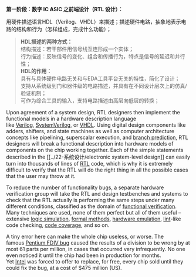 


**第一阶段：数字 IC ASIC 之前端设计（RTL 设计）：**

用硬件描述语言HDL（Verilog、VHDL）来描述；描述硬件电路，抽象地表示电路的结构和行为（怎样组成，完成什么功能）；

> **HDL描述的两种方式：**  
> 结构描述：若干部件用信号线互连形成一个实体；  
> 行为描述：反映信号的变化、组合和传播行为，特点是信号的延迟和并行性；  
> **HDL的作用：**  
> 具有与具体硬件电路无关和与EDA工具平台无关的特性，简化了设计；  
> 支持从系统级到门和器件级的电路描述，并具有在不同设计层次上的仿真/验证机制；  
> 可作为综合工具的输入，支持电路描述由高层向低层的转换；



Upon agreement of a system design, RTL designers then implement the functional models in a hardware description language like [Verilog]( https://en.wikipedia.org/wiki/Verilog "Verilog"), [SystemVerilog]( https://en.wikipedia.org/wiki/SystemVerilog "SystemVerilog"), or [VHDL]( https://en.wikipedia.org/wiki/VHDL "VHDL"). Using digital design components like adders, shifters, and state machines as well as computer architecture concepts like pipelining, superscalar execution, and [branch prediction]( https://en.wikipedia.org/wiki/Branch_prediction "Branch prediction"), RTL designers will break a functional description into hardware models of components on the chip working together. Each of the simple statements described in the [[../22-系统设计/electronic system-level design]] can easily turn into thousands of lines of [RTL]( https://en.wikipedia.org/wiki/Register-transfer_level "Register-transfer level") code, which is why it is extremely difficult to verify that the RTL will do the right thing in all the possible cases that the user may throw at it.

To reduce the number of functionality bugs, a separate hardware verification group will take the RTL and design testbenches and systems to check that the RTL actually is performing the same steps under many different conditions, classified as the domain of [functional verification](https://en.wikipedia.org/wiki/Functional_verification "Functional verification"). Many techniques are used, none of them perfect but all of them useful – extensive [logic simulation](https://en.wikipedia.org/wiki/Logic_simulation "Logic simulation"), [formal methods](https://en.wikipedia.org/wiki/Formal_methods "Formal methods"), [hardware emulation](https://en.wikipedia.org/wiki/Hardware_emulation "Hardware emulation"), [lint](https://en.wikipedia.org/wiki/Lint_programming_tool "Lint programming tool")-like code checking, [code coverage](https://en.wikipedia.org/wiki/Code_coverage "Code coverage"), and so on.

A tiny error here can make the whole chip useless, or worse. The famous [Pentium FDIV bug]( https://en.wikipedia.org/wiki/Pentium_FDIV_bug "Pentium FDIV bug") caused the results of a division to be wrong by at most 61 parts per million, in cases that occurred very infrequently. No one even noticed it until the chip had been in production for months. Yet [Intel]( https://en.wikipedia.org/wiki/Intel "Intel") was forced to offer to replace, for free, every chip sold until they could fix the bug, at a cost of $475 million (US).






